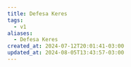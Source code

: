 ```yaml
---
title: Defesa Keres
tags:
  - v1
aliases:
  - Defesa Keres
created_at: 2024-07-12T20:01:41-03:00
updated_at: 2024-08-05T13:43:57-03:00
---
```


